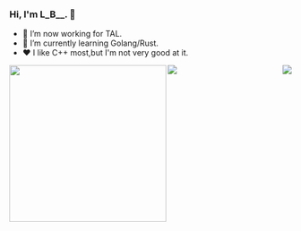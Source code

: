 <!--
**ACking-you/ACking-you** is a ✨ _special_ ✨ repository because its `README.md` (this file) appears on your GitHub profile.

Here are some ideas to get you started:

- 🔭 I’m currently working on ...
- 🌱 I’m currently learning ...
- 👯 I’m looking to collaborate on ...
- 🤔 I’m looking for help with ...
- 💬 Ask me about ...
- 📫 How to reach me: ...
- 😄 Pronouns: ...
- ⚡ Fun fact: ...
-->
### Hi, I'm L_B__. 👋

- 🔭 I’m now working for TAL.
- 🌱 I’m currently learning Golang/Rust.
- ❤️ I like C++ most,but I'm not very good at it.
<img align="left" height="280" src="https://pic2.zhimg.com/v2-28020003d4a493c78d8202ba6c35f179_b.webp">
<img align="left" src="https://github-readme-stats.vercel.app/api?username=ACking-you&show_icons=true&hide_border=true">
<img align="right" src="https://github-readme-stats.vercel.app/api/top-langs/?username=ACking-you&hide_border=true">
</div>
